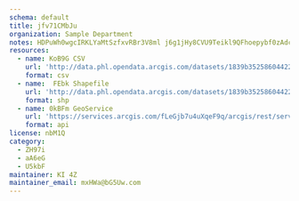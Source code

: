 ```yaml
---
schema: default
title: jfv71CMbJu 
organization: Sample Department 
notes: HDPuWh0wgcIRKLYaMtSzfxvRBr3V8ml j6g1jHy8CVU9Teikl9QFhoepybf0zAdcGXYmOGuQ7 ZAW3tO1qXUaDEoEiJbFI5w64rS 
resources:
  - name: KoB9G CSV
    url: 'http://data.phl.opendata.arcgis.com/datasets/1839b35258604422b0b520cbb668df0d_0.csv'
    format: csv
  - name:  FEbk Shapefile
    url: 'http://data.phl.opendata.arcgis.com/datasets/1839b35258604422b0b520cbb668df0d_0.zip'
    format: shp
  - name: 0kBFm GeoService
    url: 'https://services.arcgis.com/fLeGjb7u4uXqeF9q/arcgis/rest/services/Air_Monitoring_Stations/FeatureServer/0/query'
    format: api
license: nbM1Q 
category:
  - ZH97i 
  - aA6eG 
  - U5kbF 
maintainer: KI 4Z  
maintainer_email: mxHWa@bG5Uw.com
---
```


